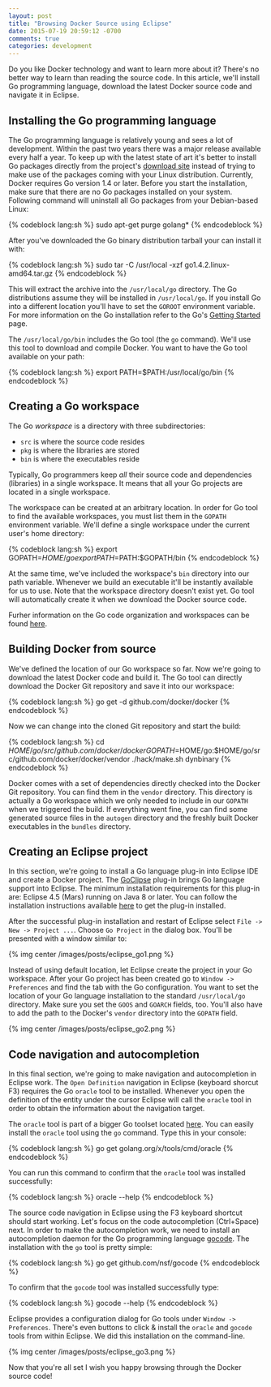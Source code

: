 ```yaml
---
layout: post
title: "Browsing Docker Source using Eclipse"
date: 2015-07-19 20:59:12 -0700
comments: true
categories: development
---
```


Do you like Docker technology and want to learn more about it? There's no better way to learn than reading the source code. In this article, we'll install Go programming language, download the latest Docker source code and navigate it in Eclipse.

<!-- more -->

## Installing the Go programming language

The Go programming language is relatively young and sees a lot of development. Within the past two years there was a major release available every half a year. To keep up with the latest state of art it's better to install Go packages directly from the project's [download site](https://golang.org/dl/ "Go Downloads") instead of trying to make use of the packages coming with your Linux distribution. Currently, Docker requires Go version 1.4 or later. Before you start the installation, make sure that there are no Go packages installed on your system. Following command will uninstall all Go packages from your Debian-based Linux:

{% codeblock lang:sh %}
sudo apt-get purge golang*
{% endcodeblock %}

After you've downloaded the Go binary distribution tarball your can install it with:

{% codeblock lang:sh %}
sudo tar -C /usr/local -xzf go1.4.2.linux-amd64.tar.gz
{% endcodeblock %}

This will extract the archive into the `/usr/local/go` directory. The Go distributions assume they will be installed in `/usr/local/go`. If you install Go into a different location you'll have to set the `GOROOT` environment variable. For more information on the Go installation refer to the Go's [Getting Started](http://golang.org/doc/install "Getting Started") page.

The `/usr/local/go/bin` includes the Go tool (the `go` command). We'll use this tool to download and compile Docker. You want to have the Go tool available on your path:

{% codeblock lang:sh %}
export PATH=$PATH:/usr/local/go/bin
{% endcodeblock %}

## Creating a Go workspace

The Go *workspace* is a directory with three subdirectories:

* `src` is where the source code resides
* `pkg` is where the libraries are stored
* `bin` is where the executables reside


Typically, Go programmers keep *all* their source code and dependencies (libraries) in a single workspace. It means that all your Go projects are located in a single workspace.

The workspace can be created at an arbitrary location. In order for Go tool to find the available workspaces, you must list them in the `GOPATH` environment variable. We'll define a single workspace under the current user's home directory:

{% codeblock lang:sh %}
export GOPATH=$HOME/go
export PATH=$PATH:$GOPATH/bin
{% endcodeblock %}

At the same time, we've included the workspace's `bin` directory into our path variable. Whenever we build an executable it'll be instantly available for us to use. Note that the workspace directory doesn't exist yet. Go tool will automatically create it when we download the Docker source code.

Furher information on the Go code organization and workspaces can be found [here](http://golang.org/doc/code.html "How to Write Go Code").

## Building Docker from source

We've defined the location of our Go workspace so far. Now we're going to download the latest Docker code and build it. The Go tool can directly download the Docker Git repository and save it into our workspace:

{% codeblock lang:sh %}
go get -d github.com/docker/docker
{% endcodeblock %}

Now we can change into the cloned Git repository and start the build:

{% codeblock lang:sh %}
cd $HOME/go/src/github.com/docker/docker
GOPATH=$HOME/go:$HOME/go/src/github.com/docker/docker/vendor ./hack/make.sh dynbinary
{% endcodeblock %}

Docker comes with a set of dependencies directly checked into the Docker Git repository. You can find them in the `vendor` directory. This directory is actually a Go workspace which we only needed to include in our `GOPATH` when we triggered the build. If everything went fine, you can find some generated source files in the `autogen` directory and the freshly built Docker executables in the `bundles` directory.

## Creating an Eclipse project

In this section, we're going to install a Go language plug-in into Eclipse IDE and create a Docker project. The [GoClipse](https://github.com/GoClipse/goclipse "GoClipse") plug-in brings Go language support into Eclipse. The minimum installation requirements for this plug-in are: Eclipse 4.5 (Mars) running on Java 8 or later. You can follow the installation instructions available [here](https://github.com/GoClipse/goclipse/blob/latest/documentation/Installation.md "GoClipse installation") to get the plug-in installed.

After the successful plug-in installation and restart of Eclipse select `File -> New -> Project ...`. Choose `Go Project` in the dialog box. You'll be presented with a window similar to:

{% img center /images/posts/eclipse_go1.png %}

Instead of using default location, let Eclipse create the project in your Go workspace. After your Go project has been created go to `Window -> Preferences` and find the tab with the Go configuration. You want to set the location of your Go language installation to the standard `/usr/local/go` directory. Make sure you set the `GOOS` and `GOARCH` fields, too. You'll also have to add the path to the Docker's `vendor` directory into the `GOPATH` field.

{% img center /images/posts/eclipse_go2.png %}

## Code navigation and autocompletion

In this final section, we're going to make navigation and autocompletion in Eclipse work. The `Open Definition` navigation in Eclipse (keyboard shorcut F3) requires the Go `oracle` tool to be installed. Whenever you open the definition of the entity under the cursor Eclipse will call the `oracle` tool in order to obtain the information about the navigation target.

The `oracle` tool is part of a bigger Go toolset located [here](https://github.com/golang/tools "Golang tools"). You can easily install the `oracle` tool using the `go` command. Type this in your console:

{% codeblock lang:sh %}
go get golang.org/x/tools/cmd/oracle
{% endcodeblock %}

You can run this command to confirm that the `oracle` tool was installed successfully:

{% codeblock lang:sh %}
oracle --help
{% endcodeblock %}

The source code navigation in Eclipse using the F3 keyboard shortcut should start working. Let's focus on the code autocompletion (Ctrl+Space) next. In order to make the autocompletion work, we need to install an autocompletion daemon for the Go programming language [gocode](https://github.com/nsf/gocode "gocode"). The installation with the `go` tool is pretty simple:

{% codeblock lang:sh %}
go get github.com/nsf/gocode
{% endcodeblock %}

To confirm that the `gocode` tool was installed successfully type:

{% codeblock lang:sh %}
gocode --help
{% endcodeblock %}

Eclipse provides a configuration dialog for Go tools under `Window -> Preferences`. There's even buttons to click & install the `oracle` and `gocode` tools from within Eclipse. We did this installation on the command-line.

{% img center /images/posts/eclipse_go3.png %}

Now that you're all set I wish you happy browsing through the Docker source code!
